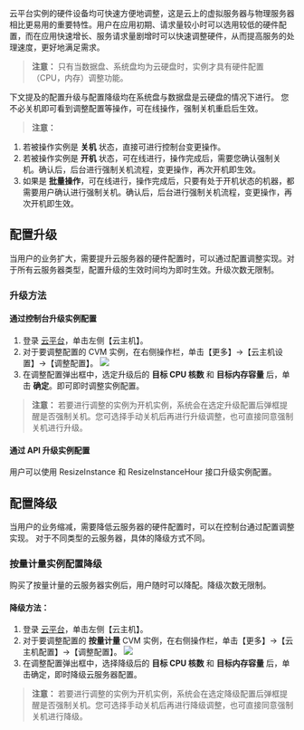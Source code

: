 
云平台实例的硬件设备均可快速方便地调整，这是云上的虚拟服务器与物理服务器相比更易用的重要特性。用户在应用初期、请求量较小时可以选用较低的硬件配置，而在应用快速增长、服务请求量剧增时可以快速调整硬件，从而提高服务的处理速度，更好地满足需求。

>**注意：**
>只有当数据盘、系统盘均为云硬盘时，实例才具有硬件配置（CPU，内存）调整功能。

下文提及的配置升级与配置降级均在系统盘与数据盘是云硬盘的情况下进行。
您不必关机即可看到调整配置等操作，可在线操作，强制关机重启后生效。
>**注意：**
1.	若被操作实例是 **关机** 状态，直接可进行控制台变更操作。
2.	若被操作实例是 **开机** 状态，可在线进行，操作完成后，需要您确认强制关机。确认后，后台进行强制关机流程，变更操作，再次开机即生效。
3.	如果是 **批量操作**，可在线进行，操作完成后，只要有处于开机状态的机器，都需要用户确认进行强制关机。确认后，后台进行强制关机流程，变更操作，再次开机即生效。

 ## 配置升级
当用户的业务扩大，需要提升云服务器的硬件配置时，可以通过配置调整实现。对于所有云服务器类型，配置升级的生效时间均为即时生效。升级次数无限制。
### 升级方法
#### 通过控制台升级实例配置
1. 登录 [云平台](https://console.tce.fsphere.cn/cvm/overview)，单击左侧【云主机】。
2. 对于要调整配置的 CVM 实例，在右侧操作栏，单击【更多】->【云主机设置】->【调整配置】。
   ![](http://imgcache.tcecqpoc.fsphere.cn/image/mc.qcloudimg.com/static/img/2cf36c88b498d6e1a0f79141c0bc9ded/image.png)
3. 在调整配置弹出框中，选定升级后的 **目标 CPU 核数** 和 **目标内存容量** 后，单击 **确定**。即可即时调整实例配置。
 
 >**注意：**
 >若要进行调整的实例为开机实例，系统会在选定升级配置后弹框提醒是否强制关机。您可选择手动关机后再进行升级调整，也可直接同意强制关机进行升级。


#### 通过 API 升级实例配置
用户可以使用 ResizeInstance 和 ResizeInstanceHour 接口升级实例配置。

 ## 配置降级
当用户的业务缩减，需要降低云服务器的硬件配置时，可以在控制台通过配置调整实现。
对于不同类型的云服务器，具体的降级方式不同。


### 按量计量实例配置降级 

购买了按量计量的云服务器实例后，用户随时可以降配。降级次数无限制。
#### 降级方法：
1. 登录 [云平台](https://console.tce.fsphere.cn/cvm/overview)，单击左侧【云主机】。
2. 对于要调整配置的 **按量计量** CVM 实例，在右侧操作栏，单击【更多】->【云主机配置】->【调整配置】。
   ![](http://imgcache.tcecqpoc.fsphere.cn/image/mc.qcloudimg.com/static/img/f4b8b92472a34a22f5a3df8ae8011f0d/image.png)
3. 在调整配置弹出框中，选择降级后的 **目标 CPU 核数** 和 **目标内存容量** 后，单击确定，即时降级云服务器配置。
  
>**注意：**
>若要进行调整的实例为开机实例，系统会在选定降级配置后弹框提醒是否强制关机。您可选择手动关机后再进行降级调整，也可直接同意强制关机进行降级。


